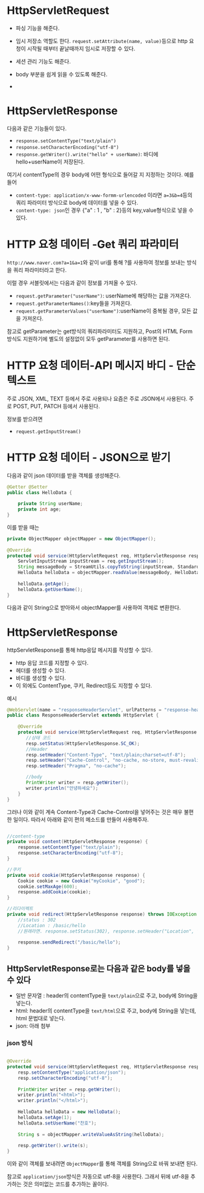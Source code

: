 # HttpServletRequest
* 파싱 기능을 해준다.
* 임시 저장소 역할도 한다. `request.setAttribute(name, value)`등으로 http 요청이 시작될 때부터 끝날때까지 임시로 저장할 수 있다.
* 세션 관리 기능도 해준다.
* body 부분을 쉽게 읽을 수 있도록 해준다.

* 

# HttpServletResponse
다음과 같은 기능들이 있다.
* `response.setContentType("text/plain")`
* `response.setCharacterEncoding("utf-8")`
* `response.getWriter().write("hello" + userName)`: 바디에 hello+userName이 저장된다.

여기서 contentType의 경우 body에 어떤 형식으로 들어갈 지 지정하는 것이다.
예를 들어
* `content-type: application/x-www-formm-urlencoded` 이라면 `a=3&b=4`등의 쿼리 파라미터 방식으로 body에 데이터를 넣을 수 있다.
* `content-type: json`인 경우 {"a" : 1 , "b" : 2}등의 key,value형식으로 넣을 수 있다.

# HTTP 요청 데이터 -Get 쿼리 파라미터
`http://www.naver.com?a=1&a=1`와 같이 uri를 통해 ?를 사용하여 정보를 보내는 방식을 쿼리 파라미터라고 한다.

이럴 경우 서블릿에서는 다음과 같이 정보를 가져올 수 있다.
* `request.getParameter("userName")`: userName에 해당하는 값을 가져온다.
* `request.getParameterNames()`:key들을 가져온다.
* `request.getParameterValues("userName")`:userName이 중복될 경우, 모든 값을 가져온다.

참고로 getParameter는 get방식의 쿼리파라미터도 지원하고, Post의 HTML Form 방식도 지원하기에 별도의 설정없이 모두 getParameter를 사용하면 된다.

# HTTP 요청 데이터-API 메시지 바디 - 단순 텍스트

주로 JSON, XML, TEXT 등에서 주로 사용되나 요즘은 주로 JSON에서 사용된다.
주로 POST, PUT, PATCH 등에서 사용된다.

정보를 받으려면
* `request.getInputStream()`


# HTTP 요청 데이터 - JSON으로 받기

다음과 같이 json 데이터를 받을 객체를 생성해준다.
```java
@Getter @Setter  
public class HelloData {  
      
    private String userName;  
    private int age;  
}
```

이를 받을 때는
```java
private ObjectMapper objectMapper = new ObjectMapper();  
  
@Override  
protected void service(HttpServletRequest req, HttpServletResponse resp) throws ServletException, IOException {  
    ServletInputStream inputStream = req.getInputStream();  
    String messageBody = StreamUtils.copyToString(inputStream, StandardCharsets.UTF_8);  
    HelloData helloData = objectMapper.readValue(messageBody, HelloData.class);  
  
    helloData.getAge();  
    helloData.getUserName();  
}
```
다음과 같이 String으로 받아와서 objectMapper를 사용하여 객체로 변환한다.



# HttpServletResponse 
httpServletResponse를 통해 http응답 메시지를 작성할 수 있다.
* http 응답 코드를 지정할 수 있다.
* 헤더를 생성할 수 있다.
* 바디를 생성할 수 있다.
* 이 외에도 ContentType, 쿠키, Redirect등도 지정할 수 있다.

예시
```java
@WebServlet(name = "responseHeaderServlet", urlPatterns = "response-header")  
public class ResponseHeaderServlet extends HttpServlet {  
  
    @Override  
    protected void service(HttpServletRequest req, HttpServletResponse resp) throws ServletException, IOException {  
       //상태 코드  
       resp.setStatus(HttpServletResponse.SC_OK);  
       //Header  
       resp.setHeader("Content-Type", "text/plain;charset=utf-8");  
       resp.setHeader("Cache-Control", "no-cache, no-store, must-revalidate");  
       resp.setHeader("Pragma", "no-cache");  

	   //body
       PrintWriter writer = resp.getWriter();  
       writer.println("안녕하세요");  
    }  
}
```

그러나 이와 같이 계속 Content-Type과 Cache-Control을 넣어주는 것은 매우 불편한 일이다.
따라서 아래와 같이 편의 메소드를 만들어 사용해주자.
```java

//content-type
private void content(HttpServletResponse response) {  
    response.setContentType("text/plain");  
    response.setCharacterEncoding("utf-8");  
}

//쿠키
private void cookie(HttpServletResponse response) {  
    Cookie cookie = new Cookie("myCookie", "good");  
    cookie.setMaxAge(600);  
    response.addCookie(cookie);  
}

//리다이렉트
private void redirect(HttpServletResponse response) throws IOException {  
    //status : 302  
    //Location : /basic/hello  
    //원래라면. response.setStatus(302), response.setHeader("Location", "/basic/hello")  
  
    response.sendRedirect("/basic/hello");  
}
```

## HttpServletResponse로는 다음과 같은 body를 넣을 수 있다
* 일반 문자열 : header의 contentType을 `text/plain`으로 주고, body에 String을 넣는다.
* html: header의 contentType을 `text/html`으로 주고, body에 String을 넣는데,  html 문법대로 넣는다.
* json: 아래 첨부
### json 방식
```java

@Override  
protected void service(HttpServletRequest req, HttpServletResponse resp) throws ServletException, IOException {  
    resp.setContentType("application/json");  
    resp.setCharacterEncoding("utf-8");  
  
    PrintWriter writer = resp.getWriter();  
    writer.println("<html>");  
    writer.println("</html>");  
  
    HelloData helloData = new HelloData();  
    helloData.setAge(1);  
    helloData.setUserName("찬호");  
  
    String s = objectMapper.writeValueAsString(helloData);  
  
    resp.getWriter().write(s);  
}
```
이와 같이 객체를 보내려면 `ObjectMapper`를 통해 객체를 String으로 바꿔 보내면 된다.

참고로 `application/json`방식은 자동으로 utf-8을 사용한다. 그래서 뒤에 utf-8을 추가하는 것은 의미없는 코드를 추가하는 꼴이다.
